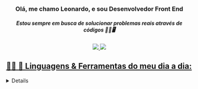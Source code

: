 

<!--
**Lsantana95/Lsantana95** is a ✨ _special_ ✨ repository because its `README.md` (this file) appears on your GitHub profile.

Here are some ideas to get you started:

- 🔭 I’m currently working on ...
- 🌱 I’m currently learning ...
- 👯 I’m looking to collaborate on ...
- 🤔 I’m looking for help with ...
- 💬 Ask me about ...
- 📫 How to reach me: ...
- 😄 Pronouns: ...
- ⚡ Fun fact: ...
-->

<h3 align="center"> Olá, me chamo Leonardo,  e sou Desenvolvedor Front End</h3>
<h5 align="center"> Estou sempre em busca de solucionar problemas reais através de códigos 👨‍💻🖥 </h5> 

  <div align="center">
  <a href= https://github.com/Lsantana95>
   
  <img height="180em" src="https://github-readme-stats.vercel.app/api?username=Lsantana95&show_icons=true&theme=chartreuse-dark&include_all_commits=true&count_private=true"/>
  <img height="180em" src="https://github-readme-stats.vercel.app/api/top-langs/?username=Lsantana95&layout=compact&langs_count=7&theme=chartreuse-dark"/>
</div>

## **👨‍💻 🔧 Linguagens & Ferramentas do meu dia a dia:**
<details>
  <summary>Linguagens:</summary>

<div style="display: inline_block"><br>
  <img align="center" alt="Leo-Js" src="https://img.shields.io/badge/JavaScript-323330?style=for-the-badge&logo=javascript&logoColor=F7DF1E">
  <img align="center" alt="Leo-HTML" src="https://img.shields.io/badge/HTML5-E34F26?style=for-the-badge&logo=html5&logoColor=white">
  <img align="center" alt="Leo-CSS" src="https://img.shields.io/badge/CSS3-1572B6?style=for-the-badge&logo=css3&logoColor=white">
  </div>

## **👨‍💻 Bibliotecas & Frameworks do meu dia dia:**
<details>
  <summary>Frameworks e bibliotecas que eu uso:</summary>

  <div style="display: inline_block"><br>
      <img align="center" alt="React" src="https://img.shields.io/badge/React-20232A?style=for-the-badge&logo=react&logoColor=61DAFB" /> 
      <img align="center" alt="Sass" src="https://img.shields.io/badge/Sass-CC6699?style=for-the-badge&logo=sass&logoColor=red"/>
      <img align="center" alt="Bootstrap" src="https://img.shields.io/badge/Bootstrap-563D7C?style=for-the-badge&logo=bootstrap&logoColor=white"/>
      <img align="center" alt="Styled" src="https://img.shields.io/badge/styled--components-DB7093?style=for-the-badge&logo=styled-components&logoColor=white" />
      <img align="center" alt="Ts" src="https://img.shields.io/badge/TypeScript-007ACC?style=for-the-badge&logo=typescript&logoColor=white" />
      <img align="center" alt="Next" src="https://img.shields.io/badge/Next-black?style=for-the-badge&logo=next.js&logoColor=white" />
     
</div>
  </div>
  
## **🔧 Ferramentas de desenvolvimento do meu dia dia:**
<details>
  <summary>Ferramentas de desenvolvimento:</summary><br>

  ![image](https://img.shields.io/badge/Git-F05032?style=for-the-badge&logo=git&logoColor=white)
  ![image](https://img.shields.io/badge/github%20-%23121011.svg?&style=for-the-badge&logo=github&logoColor=white)
  ![Vite](https://img.shields.io/badge/vite-%23646CFF.svg?style=for-the-badge&logo=vite&logoColor=yellow) 
  ![NPM](https://img.shields.io/badge/NPM-%23CB3837.svg?style=for-the-badge&logo=npm&logoColor=white)
  <img align="center" alt="Leo-VSCode" height="40px" width="40px" src="https://raw.githubusercontent.com/devicons/devicon/master/icons/vscode/vscode-original.svg">
  
###  Contato:

##
  <a href="https://www.linkedin.com/in/leonardo-santana-2460a8202" target="_blank"><img src="https://img.shields.io/badge/-LinkedIn-%230077B5?style=for-the-badge&logo=linkedin&logoColor=white" target="_blank"></a>
